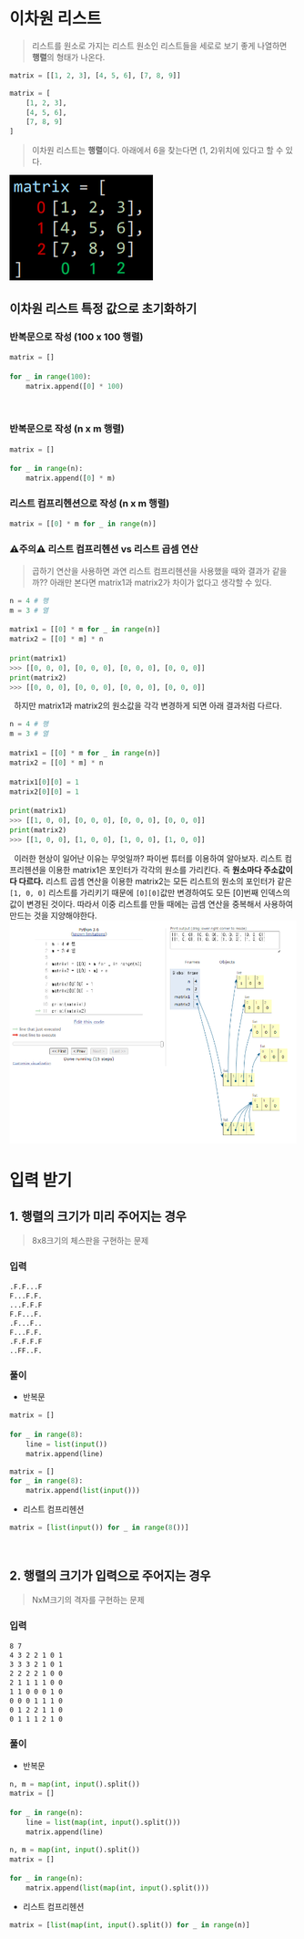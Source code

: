 # 이차원 리스트
> 리스트를 원소로 가지는 리스트
> 원소인 리스트들을 세로로 보기 좋게 나열하면 **행렬**의 형태가 나온다.
```python
matrix = [[1, 2, 3], [4, 5, 6], [7, 8, 9]]
```
```python
matrix = [
    [1, 2, 3],
    [4, 5, 6],
    [7, 8, 9]
]
```
> 이차원 리스트는 **행렬**이다.
> 아래에서 6을 찾는다면 (1, 2)위치에 있다고 할 수 있다.

![행렬.png](img/행렬.png)
&nbsp;
## 이차원 리스트 특정 값으로 초기화하기
### 반복문으로 작성 (100 x 100 행렬)
```python
matrix = []

for _ in range(100):
    matrix.append([0] * 100)
```
&nbsp;
### 반복문으로 작성 (n x m 행렬)
```python
matrix = []

for _ in range(n):
    matrix.append([0] * m)
```
### 리스트 컴프리헨션으로 작성 (n x m 행렬)
```python
matrix = [[0] * m for _ in range(n)]
```
### ⚠주의⚠ 리스트 컴프리헨션 vs 리스트 곱셈 연산
> 곱하기 연산을 사용하면 과연 리스트 컴프리헨션을 사용했을 때와 결과가 같을까??
아래만 본다면 matrix1과 matrix2가 차이가 없다고 생각할 수 있다.
```python
n = 4 # 행
m = 3 # 열

matrix1 = [[0] * m for _ in range(n)]
matrix2 = [[0] * m] * n

print(matrix1)
>>> [[0, 0, 0], [0, 0, 0], [0, 0, 0], [0, 0, 0]]
print(matrix2)
>>> [[0, 0, 0], [0, 0, 0], [0, 0, 0], [0, 0, 0]]
```
&nbsp;
하지만 matrix1과 matrix2의 원소값을 각각 변경하게 되면 아래 결과처럼 다르다.
```python
n = 4 # 행
m = 3 # 열

matrix1 = [[0] * m for _ in range(n)]
matrix2 = [[0] * m] * n

matrix1[0][0] = 1
matrix2[0][0] = 1

print(matrix1)
>>> [[1, 0, 0], [0, 0, 0], [0, 0, 0], [0, 0, 0]]
print(matrix2)
>>> [[1, 0, 0], [1, 0, 0], [1, 0, 0], [1, 0, 0]]
```
&nbsp;
이러한 현상이 일어난 이유는 무엇일까?
파이썬 튜터를 이용하여 알아보자.
리스트 컴프리헨션을 이용한 matrix1은 포인터가 각각의 원소를 가리킨다. 즉 **원소마다 주소값이 다 다르다.**
리스트 곱셈 연산을 이용한 matrix2는 모든 리스트의 원소의 포인터가 같은 `[1, 0, 0]` 리스트를 가리키기 때문에 `[0][0]`값만 변경하여도 모든 [0]번째 인덱스의 값이 변경된 것이다.
따라서 이중 리스트를 만들 때에는 곱셈 연산을 중복해서 사용하여 만드는 것을 지양해야한다.
![파이썬튜터.png](파이썬튜터.png "파이썬튜터.png")

# 입력 받기
## 1. 행렬의 크기가 미리 주어지는 경우
> 8x8크기의 체스판을 구현하는 문제
### 입력
```
.F.F...F
F...F.F.
...F.F.F
F.F...F.
.F...F..
F...F.F.
.F.F.F.F
..FF..F.
```
### 풀이
- 반복문
```python
matrix = []

for _ in range(8):
    line = list(input())
    matrix.append(line)
```
```python
matrix = []
for _ in range(8):
    matrix.append(list(input()))
```
- 리스트 컴프리헨션
```python
matrix = [list(input()) for _ in range(8())]
```
&nbsp;
## 2.  행렬의 크기가 입력으로 주어지는 경우
> NxM크기의 격자를 구현하는 문제
### 입력
```
8 7
4 3 2 2 1 0 1
3 3 3 2 1 0 1
2 2 2 2 1 0 0 
2 1 1 1 1 0 0
1 1 0 0 0 1 0
0 0 0 1 1 1 0
0 1 2 2 1 1 0
0 1 1 1 2 1 0
```
### 풀이
- 반복문
```python
n, m = map(int, input().split())
matrix = []

for _ in range(n):
    line = list(map(int, input().split()))
    matrix.append(line)
```
```python
n, m = map(int, input().split())
matrix = []

for _ in range(n):
    matrix.append(list(map(int, input().split()))
```
- 리스트 컴프리헨션
```python
matrix = [list(map(int, input().split()) for _ in range(n)]
```